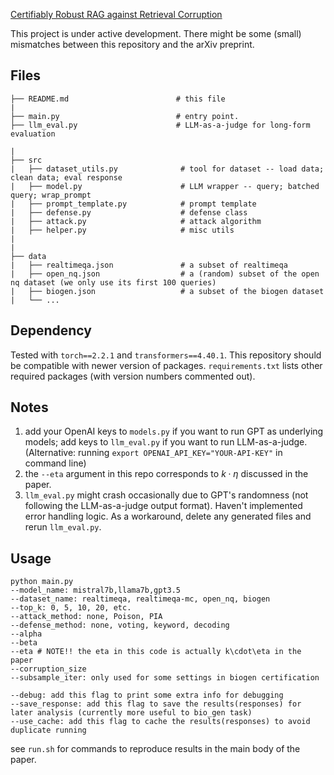 [Certifiably Robust RAG against Retrieval Corruption](https://arxiv.org/abs/2405.15556)

This project is under active development. There might be some (small) mismatches between this repository and the arXiv preprint.

## Files

```shell
├── README.md                        # this file 
| 
├── main.py                          # entry point.  
├── llm_eval.py                      # LLM-as-a-judge for long-form evaluation

| 
├── src
|   ├── dataset_utils.py              # tool for dataset -- load data; clean data; eval response
|   ├── model.py                      # LLM wrapper -- query; batched query; wrap_prompt 
|   ├── prompt_template.py            # prompt template
|   ├── defense.py                    # defense class
|   ├── attack.py                     # attack algorithm 
|   ├── helper.py                     # misc utils 
|
| 
├── data   
|   ├── realtimeqa.json               # a subset of realtimeqa
|   ├── open_nq.json                  # a (random) subset of the open nq dataset (we only use its first 100 queries)
|   ├── biogen.json                   # a subset of the biogen dataset
|   └── ...                 

```
## Dependency

Tested with `torch==2.2.1` and `transformers==4.40.1`. This repository should be compatible with newer version of packages. `requirements.txt` lists other required packages (with version numbers commented out).


## Notes
1. add your OpenAI keys to `models.py` if you want to run GPT as underlying models; add keys to `llm_eval.py` if you want to run LLM-as-a-judge. 
(Alternative: running `export OPENAI_API_KEY="YOUR-API-KEY"` in command line)
2. the `--eta` argument in this repo corresponds to $k\cdot\eta$ discussed in the paper.
3. `llm_eval.py` might crash occasionally due to GPT's randomness (not following the LLM-as-a-judge output format). Haven't implemented error handling logic. As a workaround, delete any generated files and rerun `llm_eval.py`.

## Usage
```
python main.py 
--model_name: mistral7b,llama7b,gpt3.5
--dataset_name: realtimeqa, realtimeqa-mc, open_nq, biogen
--top_k: 0, 5, 10, 20, etc.
--attack_method: none, Poison, PIA
--defense_method: none, voting, keyword, decoding
--alpha
--beta
--eta # NOTE!! the eta in this code is actually k\cdot\eta in the paper
--corruption_size
--subsample_iter: only used for some settings in biogen certification

--debug: add this flag to print some extra info for debugging
--save_response: add this flag to save the results(responses) for later analysis (currently more useful to bio_gen task)
--use_cache: add this flag to cache the results(responses) to avoid duplicate running 
```
see `run.sh` for commands to reproduce results in the main body of the paper.